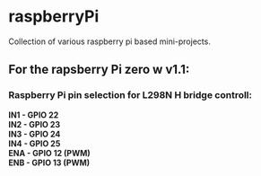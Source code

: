 # raspberryPi
Collection of various raspberry pi based mini-projects.

## For the rapsberry Pi zero w v1.1:
### Raspberry Pi pin selection for L298N H bridge controll:
**IN1 - GPIO 22**  
**IN2 - GPIO 23**  
**IN3 - GPIO 24**  
**IN4 - GPIO 25**  
**ENA - GPIO 12 (PWM)**  
**ENB - GPIO 13 (PWM)**  
